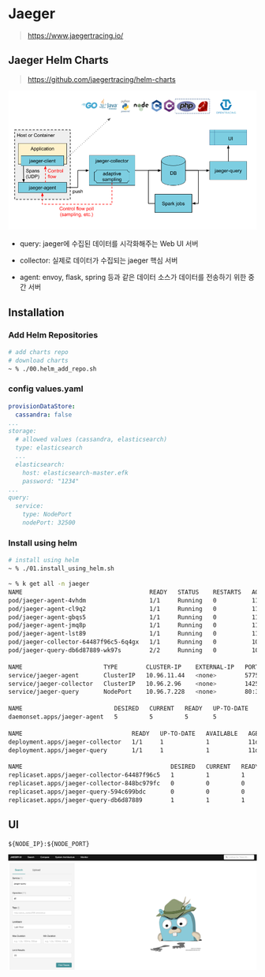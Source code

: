 
# Jaeger

> https://www.jaegertracing.io/


## Jaeger Helm Charts

> https://github.com/jaegertracing/helm-charts


![jaeger](./images/jeager.png)

- query: jaeger에 수집된 데이터를 시각화해주는 Web UI 서버

- collector: 실제로 데이터가 수집되는 jaeger 핵심 서버

- agent: envoy, flask, spring 등과 같은 데이터 소스가 데이터를 전송하기 위한 중간 서버


## Installation

### Add Helm Repositories

```bash
# add charts repo
# download charts
~ % ./00.helm_add_repo.sh
```

### config values.yaml

```yaml
provisionDataStore:
  cassandra: false
...
storage:
  # allowed values (cassandra, elasticsearch)
  type: elasticsearch
  ...
  elasticsearch:
    host: elasticsearch-master.efk
    password: "1234"
...
query:
  service:
    type: NodePort
    nodePort: 32500
```

### Install using helm

```bash
# install using helm
~ % ./01.install_using_helm.sh
```

```bash
~ % k get all -n jaeger
NAME                                    READY   STATUS    RESTARTS   AGE
pod/jaeger-agent-4vhdm                  1/1     Running   0          11d
pod/jaeger-agent-cl9q2                  1/1     Running   0          11d
pod/jaeger-agent-gbqs5                  1/1     Running   0          11d
pod/jaeger-agent-jmq8p                  1/1     Running   0          11d
pod/jaeger-agent-lst89                  1/1     Running   0          11d
pod/jaeger-collector-64487f96c5-6q4gx   1/1     Running   0          10d
pod/jaeger-query-db6d87889-wk97s        2/2     Running   0          10d

NAME                       TYPE        CLUSTER-IP    EXTERNAL-IP   PORT(S)                                         AGE
service/jaeger-agent       ClusterIP   10.96.11.44   <none>        5775/UDP,6831/UDP,6832/UDP,5778/TCP,14271/TCP   11d
service/jaeger-collector   ClusterIP   10.96.2.96    <none>        14250/TCP,14268/TCP,14269/TCP                   11d
service/jaeger-query       NodePort    10.96.7.228   <none>        80:32500/TCP,16685:31201/TCP,16687:31888/TCP    11d

NAME                          DESIRED   CURRENT   READY   UP-TO-DATE   AVAILABLE   NODE SELECTOR   AGE
daemonset.apps/jaeger-agent   5         5         5       5            5           <none>          11d

NAME                               READY   UP-TO-DATE   AVAILABLE   AGE
deployment.apps/jaeger-collector   1/1     1            1           11d
deployment.apps/jaeger-query       1/1     1            1           11d

NAME                                          DESIRED   CURRENT   READY   AGE
replicaset.apps/jaeger-collector-64487f96c5   1         1         1       10d
replicaset.apps/jaeger-collector-848bc979fc   0         0         0       11d
replicaset.apps/jaeger-query-594c699bdc       0         0         0       11d
replicaset.apps/jaeger-query-db6d87889        1         1         1       10d
```

## UI

`${NODE_IP}:${NODE_PORT}`

![jaeger ui](./images/jaeger-ui.png)
